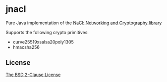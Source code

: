 jnacl
=====

Pure Java implementation of the [NaCl: Networking and Cryptography library](http://nacl.cr.yp.to/)

Supports the following crypto primitives:

* curve25519xsalsa20poly1305 
* hmacsha256

License
-------

[The BSD 2-Clause License](http://opensource.org/licenses/bsd-license.php)
